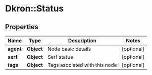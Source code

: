 # Dkron::Status

## Properties
Name | Type | Description | Notes
------------ | ------------- | ------------- | -------------
**agent** | **Object** | Node basic details | [optional] 
**serf** | **Object** | Serf status | [optional] 
**tags** | **Object** | Tags asociated with this node | [optional] 


